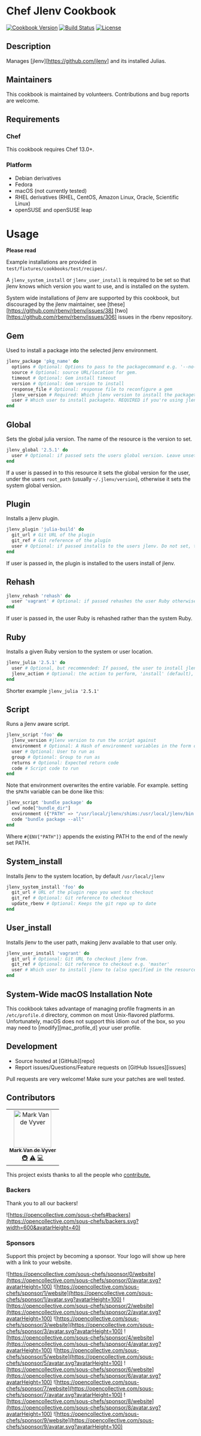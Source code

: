 # Chef Jlenv Cookbook

[![Cookbook Version](https://img.shields.io/cookbook/v/jlenv-cookbook.svg)](https://supermarket.chef.io/cookbooks/jlenv-cookbook)
[![Build Status](https://img.shields.io/circleci/project/github/jlenv/jlenv-cookbook/master.svg)](https://circleci.com/gh/jlenv/jlenv-cookbook)
[![License](https://img.shields.io/badge/License-Apache%202.0-green.svg)](https://opensource.org/licenses/Apache-2.0)

## Description

Manages [jlenv][https://github.com/jlenv] and its installed Julias.

## Maintainers

This cookbook is maintained by volunteers. Contributions and bug reports are welcome.

## Requirements

### Chef

This cookbook requires Chef 13.0+.

### Platform

- Debian derivatives
- Fedora
- macOS (not currently tested)
- RHEL derivatives (RHEL, CentOS, Amazon Linux, Oracle, Scientific Linux)
- openSUSE and openSUSE leap

# Usage

**Please read**

Example installations are provided in `test/fixtures/cookbooks/test/recipes/`.

A `jlenv_system_install` or `jlenv_user_install` is required to be set so that jlenv knows which version you want to use, and is installed on the system.

System wide installations of jlenv are supported by this cookbook, but discouraged by the jlenv maintainer, see [these][https://github.com/rbenv/rbenv/issues/38] [two][https://github.com/rbenv/rbenv/issues/306] issues in the rbenv repository.

## Gem

Used to install a package into the selected jlenv environment.

```julia
jlenv_package 'pkg_name' do
  options # Optional: Options to pass to the packagecommand e.g. '--no-rdoc --no-ri'
  source # Optional: source URL/location for gem.
  timeout # Optional: Gem install timeout
  version # Optional: Gem version to install
  response_file # Optional: response file to reconfigure a gem
  jlenv_version # Required: Which jlenv version to install the packageto.
  user # Which user to install packageto. REQUIRED if you're using jlenv_user_install
end
```

## Global

Sets the global julia version. The name of the resource is the version to set.

```julia
jlenv_global '2.5.1' do
  user # Optional: if passed sets the users global version. Leave unset, to set the system global version
end
```

If a user is passed in to this resource it sets the global version for the user, under the users `root_path` (usually `~/.jlenv/version`), otherwise it sets the system global version.

## Plugin

Installs a jlenv plugin.

```julia
jlenv_plugin 'julia-build' do
  git_url # Git URL of the plugin
  git_ref # Git reference of the plugin
  user # Optional: if passed installs to the users jlenv. Do not set, to set installs to the system jlenv.
end
```

If user is passed in, the plugin is installed to the users install of jlenv.

## Rehash

```julia
jlenv_rehash 'rehash' do
  user 'vagrant' # Optional: if passed rehashes the user Ruby otherwise rehashes the system jlenv
end
```

If user is passed in, the user Ruby is rehashed rather than the system Ruby.

## Ruby

Installs a given Ruby version to the system or user location.

```julia
jlenv_julia '2.5.1' do
  user # Optional, but recommended: If passed, the user to install jlenv to
  jlenv_action # Optional: the action to perform, 'install' (default), 'uninstall' etc
end
```

Shorter example `jlenv_julia '2.5.1'`

## Script

Runs a jlenv aware script.

```julia
jlenv_script 'foo' do
  jlenv_version #jlenv version to run the script against
  environment # Optional: A Hash of environment variables in the form of ({"ENV_VARIABLE" => "VALUE"}).
  user # Optional: User to run as
  group # Optional: Group to run as
  returns # Optional: Expected return code
  code # Script code to run
end
```
Note that environment overwrites the entire variable.
For example. setting the `$PATH` variable can be done like this:
```julia
jlenv_script 'bundle package' do
  cwd node["bundle_dir"]
  environment ({"PATH" => "/usr/local/jlenv/shims:/usr/local/jlenv/bin:#{ENV["PATH"]}"})
  code "bundle package --all"
end
```
Where `#{ENV["PATH"]}` appends the existing PATH to the end of the newly set PATH.


## System_install

Installs jlenv to the system location, by default `/usr/local/jlenv`

```julia
jlenv_system_install 'foo' do
  git_url # URL of the plugin repo you want to checkout
  git_ref # Optional: Git reference to checkout
  update_rbenv # Optional: Keeps the git repo up to date
end
```

## User_install

Installs jlenv to the user path, making jlenv available to that user only.

```julia
jlenv_user_install 'vagrant' do
  git_url # Optional: Git URL to checkout jlenv from.
  git_ref # Optional: Git reference to checkout e.g. 'master'
  user # Which user to install jlenv to (also specified in the resources name above)
end
```

## System-Wide macOS Installation Note

This cookbook takes advantage of managing profile fragments in an `/etc/profile.d` directory, common on most Unix-flavored platforms. Unfortunately, macOS does not support this idiom out of the box, so you may need to [modify][mac_profile_d] your user profile.

## Development

- Source hosted at [GitHub][repo]
- Report issues/Questions/Feature requests on [GitHub Issues][issues]

Pull requests are very welcome! Make sure your patches are well tested.

## Contributors

<!-- ALL-CONTRIBUTORS-LIST:START - Do not remove or modify this section -->
<!-- prettier-ignore -->
<table><tr><td align="center"><a href="http://blog.taqtiqa.com"><img src="https://avatars1.githubusercontent.com/u/1468258?v=4" width="100px;" alt="Mark Van de Vyver"/><br /><sub><b>Mark Van de Vyver</b></sub></a><br /><a href="#infra-taqtiqa-mark" title="Infrastructure (Hosting, Build-Tools, etc)">🚇</a> <a href="https://github.com/taqtiqa-mark/jlenv-cookbook/commits?author=taqtiqa-mark" title="Tests">⚠️</a> <a href="https://github.com/taqtiqa-mark/jlenv-cookbook/commits?author=taqtiqa-mark" title="Code">💻</a></td></tr></table>

<!-- ALL-CONTRIBUTORS-LIST:END -->
This project exists thanks to all the people who [contribute.](https://opencollective.com/sous-chefs/contributors.svg?width=890&button=false)

### Backers

Thank you to all our backers!

![https://opencollective.com/sous-chefs#backers](https://opencollective.com/sous-chefs/backers.svg?width=600&avatarHeight=40)

### Sponsors

Support this project by becoming a sponsor. Your logo will show up here with a link to your website.

![https://opencollective.com/sous-chefs/sponsor/0/website](https://opencollective.com/sous-chefs/sponsor/0/avatar.svg?avatarHeight=100)
![https://opencollective.com/sous-chefs/sponsor/1/website](https://opencollective.com/sous-chefs/sponsor/1/avatar.svg?avatarHeight=100)
![https://opencollective.com/sous-chefs/sponsor/2/website](https://opencollective.com/sous-chefs/sponsor/2/avatar.svg?avatarHeight=100)
![https://opencollective.com/sous-chefs/sponsor/3/website](https://opencollective.com/sous-chefs/sponsor/3/avatar.svg?avatarHeight=100)
![https://opencollective.com/sous-chefs/sponsor/4/website](https://opencollective.com/sous-chefs/sponsor/4/avatar.svg?avatarHeight=100)
![https://opencollective.com/sous-chefs/sponsor/5/website](https://opencollective.com/sous-chefs/sponsor/5/avatar.svg?avatarHeight=100)
![https://opencollective.com/sous-chefs/sponsor/6/website](https://opencollective.com/sous-chefs/sponsor/6/avatar.svg?avatarHeight=100)
![https://opencollective.com/sous-chefs/sponsor/7/website](https://opencollective.com/sous-chefs/sponsor/7/avatar.svg?avatarHeight=100)
![https://opencollective.com/sous-chefs/sponsor/8/website](https://opencollective.com/sous-chefs/sponsor/8/avatar.svg?avatarHeight=100)
![https://opencollective.com/sous-chefs/sponsor/9/website](https://opencollective.com/sous-chefs/sponsor/9/avatar.svg?avatarHeight=100)
